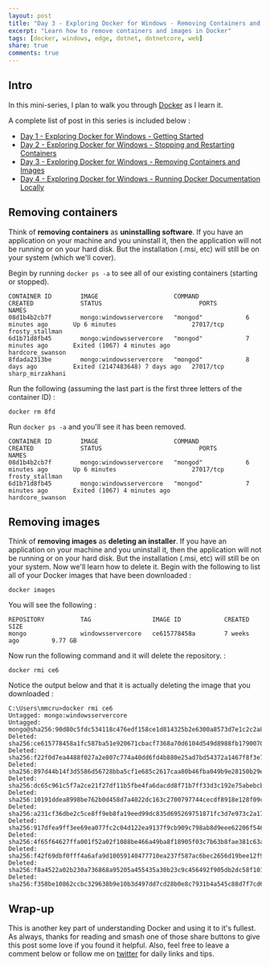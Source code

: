 ```yaml
---
layout: post
title: "Day 3 - Exploring Docker for Windows - Removing Containers and Images"
excerpt: "Learn how to remove containers and images in Docker"
tags: [docker, windows, edge, dotnet, dotnetcore, web]
share: true
comments: true
---
```


## Intro

In this mini-series, I plan to walk you through [Docker](https://www.docker.com) as I learn it. 

A complete list of post in this series is included below :

* [Day 1 - Exploring Docker for Windows - Getting Started](http://michaelcrump.net/part1-docker/)
* [Day 2 - Exploring Docker for Windows - Stopping and Restarting Containers](http://michaelcrump.net/part2-docker/)
* [Day 3 - Exploring Docker for Windows - Removing Containers and Images](http://michaelcrump.net/part3-docker/)
* [Day 4 - Exploring Docker for Windows - Running Docker Documentation Locally](http://michaelcrump.net/part4-docker/)

## Removing containers

Think of **removing containers** as **uninstalling software**. If you have an application on your machine and you uninstall it, then the application will not be running or on your hard disk. But the installation (.msi, etc) will still be on your system (which we'll cover). 

Begin by running `docker ps -a` to see all of our existing containers (starting or stopped).

	CONTAINER ID        IMAGE                     COMMAND             CREATED             STATUS                           PORTS               NAMES
	08d1b4b2cb7f        mongo:windowsservercore   "mongod"            6 minutes ago       Up 6 minutes                     27017/tcp           frosty_stallman
	6d1b71d8fb45        mongo:windowsservercore   "mongod"            7 minutes ago       Exited (1067) 4 minutes ago                          hardcore_swanson
	8fdada2313be        mongo:windowsservercore   "mongod"            8 days ago          Exited (2147483648) 7 days ago   27017/tcp           sharp_mirzakhani

Run the following (assuming the last part is the first three letters of the container ID) : 

	docker rm 8fd

Run `docker ps -a` and you'll see it has been removed. 

	CONTAINER ID        IMAGE                     COMMAND             CREATED             STATUS                           PORTS               NAMES
	08d1b4b2cb7f        mongo:windowsservercore   "mongod"            6 minutes ago       Up 6 minutes                     27017/tcp           frosty_stallman
	6d1b71d8fb45        mongo:windowsservercore   "mongod"            7 minutes ago       Exited (1067) 4 minutes ago                          hardcore_swanson

## Removing images

Think of **removing images** as **deleting an installer**. If you have an application on your machine and you uninstall it, then the application will not be running or on your hard disk. But the installation (.msi, etc) will still be on your system. Now we'll learn how to delete it. Begin with the following to list all of your Docker images that have been downloaded : 

	docker images

You will see the following : 

	REPOSITORY          TAG                 IMAGE ID            CREATED             SIZE
	mongo               windowsservercore   ce615778458a        7 weeks ago         9.77 GB

Now run the following command and it will delete the repository.  : 

	docker rmi ce6

Notice the output below and that it is actually deleting the image that you downloaded : 

	C:\Users\mmcru>docker rmi ce6
	Untagged: mongo:windowsservercore
	Untagged: mongo@sha256:90d80c5fdc534118c476edf158ce1d814325b2e6300a8573d7e1c2c2a8ad8b4a
	Deleted: sha256:ce615778458a1fc587ba51e920671cbacf7368a70d6104d549d8988fb1790070
	Deleted: sha256:f22f0d7ea4488f027a2e807c774a40dd6fd4b880e25ad7bd54372a1467f8f3e7
	Deleted: sha256:897d44b14f3d5586d56728bba5cf1e685c2617caa80b46fba049b9e28150b29e
	Deleted: sha256:dc65c961c5f7a2ce21f27df11b5fbe4fa6dacdd8f71b7ff33d3c192e75abebcb
	Deleted: sha256:10191ddea8998be762b0d458d7a4022dc163c2700797744cecdf8918e128f09c
	Deleted: sha256:a231cf36dbe2c5ce8ff9eb8fa19eed99dc835d695269751871fc3d7e973c2a17
	Deleted: sha256:917dfea9ff3ee69ea077fc2c04d122ea9137f9cb909c798ab8d9eee62206f546
	Deleted: sha256:4f65f64627ffa001f52a02f1088be466a49ba8f18905f03c7b63b8fae381c63a
	Deleted: sha256:f42f69dbf0fff4a6afa9d10059140477710ea237f587ac6bec2656d19bee12f9
	Deleted: sha256:f8a4522a02b230a736868a95205a455435a30b23c9c456492f905db2dc58f101
	Deleted: sha256:f358be10862ccbc329638b9e10b3d497dd7cd28b0e8c7931b4a545c88d7f7cd6

## Wrap-up

This is another key part of understanding Docker and using it to it's fullest. As always, thanks for reading and smash one of those share buttons to give this post some love if you found it helpful. Also, feel free to leave a comment below or follow me on [twitter](http://twitter.com/mbcrump) for daily links and tips. 
